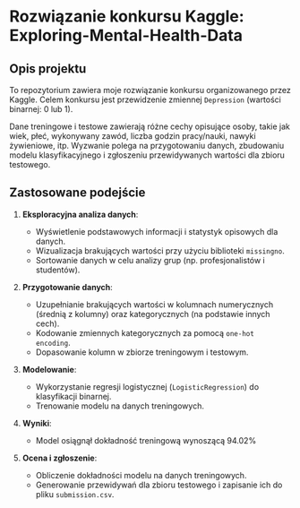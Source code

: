 # Rozwiązanie konkursu Kaggle: Exploring-Mental-Health-Data

## Opis projektu
To repozytorium zawiera moje rozwiązanie konkursu organizowanego przez Kaggle. Celem konkursu jest przewidzenie zmiennej `Depression` (wartości binarnej: 0 lub 1).

Dane treningowe i testowe zawierają różne cechy opisujące osoby, takie jak wiek, płeć, wykonywany zawód, liczba godzin pracy/nauki, nawyki żywieniowe, itp. Wyzwanie polega na przygotowaniu danych, zbudowaniu modelu klasyfikacyjnego i zgłoszeniu przewidywanych wartości dla zbioru testowego.

## Zastosowane podejście
1. **Eksploracyjna analiza danych**:
   - Wyświetlenie podstawowych informacji i statystyk opisowych dla danych.
   - Wizualizacja brakujących wartości przy użyciu biblioteki `missingno`.
   - Sortowanie danych w celu analizy grup (np. profesjonalistów i studentów).

2. **Przygotowanie danych**:
   - Uzupełnianie brakujących wartości w kolumnach numerycznych (średnią z kolumny) oraz kategorycznych (na podstawie innych cech).
   - Kodowanie zmiennych kategorycznych za pomocą `one-hot encoding`.
   - Dopasowanie kolumn w zbiorze treningowym i testowym.

3. **Modelowanie**:
   - Wykorzystanie regresji logistycznej (`LogisticRegression`) do klasyfikacji binarnej.
   - Trenowanie modelu na danych treningowych.
4. **Wyniki**:
   - Model osiągnął dokładność treningową wynoszącą 94.02%

6. **Ocena i zgłoszenie**:
   - Obliczenie dokładności modelu na danych treningowych.
   - Generowanie przewidywań dla zbioru testowego i zapisanie ich do pliku `submission.csv`.
